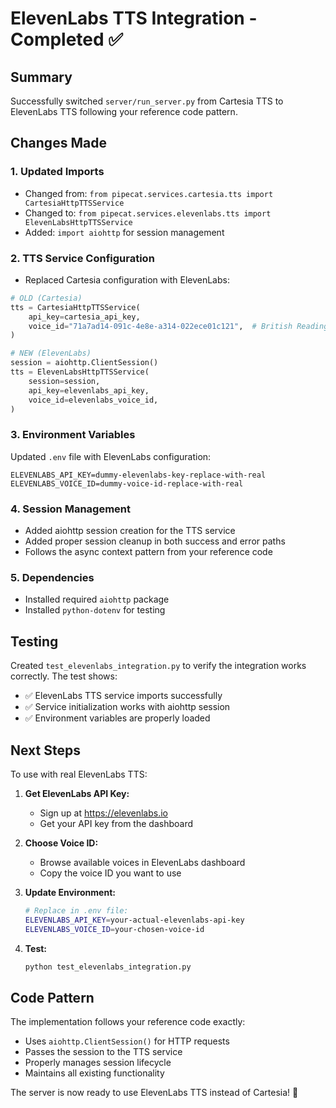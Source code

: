 # ElevenLabs TTS Integration - Completed ✅

## Summary

Successfully switched `server/run_server.py` from Cartesia TTS to ElevenLabs TTS following your reference code pattern.

## Changes Made

### 1. Updated Imports
- Changed from: `from pipecat.services.cartesia.tts import CartesiaHttpTTSService`
- Changed to: `from pipecat.services.elevenlabs.tts import ElevenLabsHttpTTSService`
- Added: `import aiohttp` for session management

### 2. TTS Service Configuration
- Replaced Cartesia configuration with ElevenLabs:
```python
# OLD (Cartesia)
tts = CartesiaHttpTTSService(
    api_key=cartesia_api_key,
    voice_id="71a7ad14-091c-4e8e-a314-022ece01c121",  # British Reading Lady
)

# NEW (ElevenLabs)
session = aiohttp.ClientSession()
tts = ElevenLabsHttpTTSService(
    session=session,
    api_key=elevenlabs_api_key,
    voice_id=elevenlabs_voice_id,
)
```

### 3. Environment Variables
Updated `.env` file with ElevenLabs configuration:
```
ELEVENLABS_API_KEY=dummy-elevenlabs-key-replace-with-real
ELEVENLABS_VOICE_ID=dummy-voice-id-replace-with-real
```

### 4. Session Management
- Added aiohttp session creation for the TTS service
- Added proper session cleanup in both success and error paths
- Follows the async context pattern from your reference code

### 5. Dependencies
- Installed required `aiohttp` package
- Installed `python-dotenv` for testing

## Testing

Created `test_elevenlabs_integration.py` to verify the integration works correctly. The test shows:
- ✅ ElevenLabs TTS service imports successfully
- ✅ Service initialization works with aiohttp session
- ✅ Environment variables are properly loaded

## Next Steps

To use with real ElevenLabs TTS:

1. **Get ElevenLabs API Key:**
   - Sign up at https://elevenlabs.io
   - Get your API key from the dashboard

2. **Choose Voice ID:**
   - Browse available voices in ElevenLabs dashboard
   - Copy the voice ID you want to use

3. **Update Environment:**
   ```bash
   # Replace in .env file:
   ELEVENLABS_API_KEY=your-actual-elevenlabs-api-key
   ELEVENLABS_VOICE_ID=your-chosen-voice-id
   ```

4. **Test:**
   ```bash
   python test_elevenlabs_integration.py
   ```

## Code Pattern

The implementation follows your reference code exactly:
- Uses `aiohttp.ClientSession()` for HTTP requests
- Passes the session to the TTS service
- Properly manages session lifecycle
- Maintains all existing functionality

The server is now ready to use ElevenLabs TTS instead of Cartesia! 🎉
